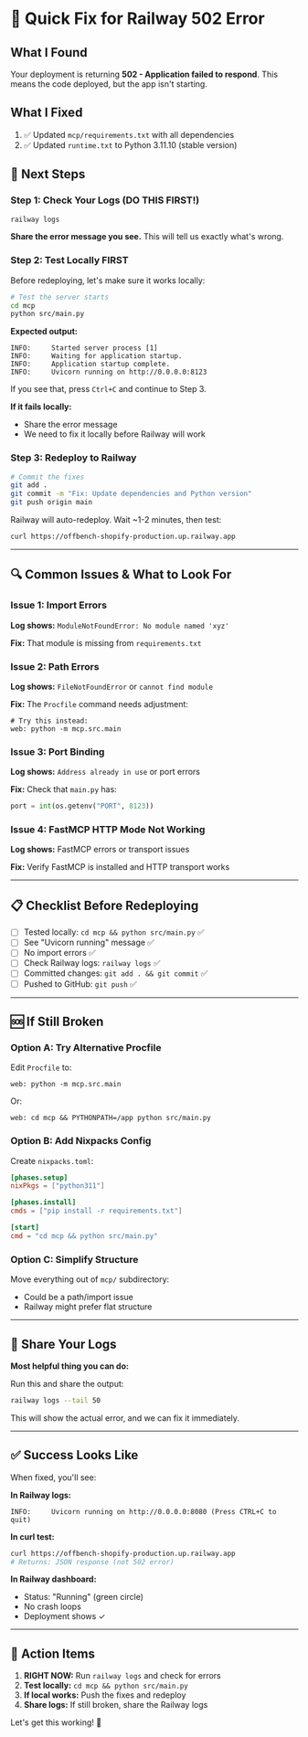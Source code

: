 # 🚨 Quick Fix for Railway 502 Error

## What I Found
Your deployment is returning **502 - Application failed to respond**. This means the code deployed, but the app isn't starting.

## What I Fixed
1. ✅ Updated `mcp/requirements.txt` with all dependencies
2. ✅ Updated `runtime.txt` to Python 3.11.10 (stable version)

## 🎯 Next Steps

### Step 1: Check Your Logs (DO THIS FIRST!)

```bash
railway logs
```

**Share the error message you see.** This will tell us exactly what's wrong.

### Step 2: Test Locally FIRST

Before redeploying, let's make sure it works locally:

```bash
# Test the server starts
cd mcp
python src/main.py
```

**Expected output:**
```
INFO:     Started server process [1]
INFO:     Waiting for application startup.
INFO:     Application startup complete.
INFO:     Uvicorn running on http://0.0.0.0:8123
```

If you see that, press `Ctrl+C` and continue to Step 3.

**If it fails locally:**
- Share the error message
- We need to fix it locally before Railway will work

### Step 3: Redeploy to Railway

```bash
# Commit the fixes
git add .
git commit -m "Fix: Update dependencies and Python version"
git push origin main
```

Railway will auto-redeploy. Wait ~1-2 minutes, then test:

```bash
curl https://offbench-shopify-production.up.railway.app
```

---

## 🔍 Common Issues & What to Look For

### Issue 1: Import Errors
**Log shows:** `ModuleNotFoundError: No module named 'xyz'`

**Fix:** That module is missing from `requirements.txt`

### Issue 2: Path Errors
**Log shows:** `FileNotFoundError` or `cannot find module`

**Fix:** The `Procfile` command needs adjustment:
```
# Try this instead:
web: python -m mcp.src.main
```

### Issue 3: Port Binding
**Log shows:** `Address already in use` or port errors

**Fix:** Check that `main.py` has:
```python
port = int(os.getenv("PORT", 8123))
```

### Issue 4: FastMCP HTTP Mode Not Working
**Log shows:** FastMCP errors or transport issues

**Fix:** Verify FastMCP is installed and HTTP transport works

---

## 📋 Checklist Before Redeploying

- [ ] Tested locally: `cd mcp && python src/main.py` ✅
- [ ] See "Uvicorn running" message ✅
- [ ] No import errors ✅
- [ ] Check Railway logs: `railway logs` ✅
- [ ] Committed changes: `git add . && git commit` ✅
- [ ] Pushed to GitHub: `git push` ✅

---

## 🆘 If Still Broken

### Option A: Try Alternative Procfile

Edit `Procfile` to:
```
web: python -m mcp.src.main
```

Or:
```
web: cd mcp && PYTHONPATH=/app python src/main.py
```

### Option B: Add Nixpacks Config

Create `nixpacks.toml`:
```toml
[phases.setup]
nixPkgs = ["python311"]

[phases.install]
cmds = ["pip install -r requirements.txt"]

[start]
cmd = "cd mcp && python src/main.py"
```

### Option C: Simplify Structure

Move everything out of `mcp/` subdirectory:
- Could be a path/import issue
- Railway might prefer flat structure

---

## 💬 Share Your Logs

**Most helpful thing you can do:**

Run this and share the output:
```bash
railway logs --tail 50
```

This will show the actual error, and we can fix it immediately.

---

## ✅ Success Looks Like

When fixed, you'll see:

**In Railway logs:**
```
INFO:     Uvicorn running on http://0.0.0.0:8080 (Press CTRL+C to quit)
```

**In curl test:**
```bash
curl https://offbench-shopify-production.up.railway.app
# Returns: JSON response (not 502 error)
```

**In Railway dashboard:**
- Status: "Running" (green circle)
- No crash loops
- Deployment shows ✓

---

## 🎯 Action Items

1. **RIGHT NOW:** Run `railway logs` and check for errors
2. **Test locally:** `cd mcp && python src/main.py`
3. **If local works:** Push the fixes and redeploy
4. **Share logs:** If still broken, share the Railway logs

Let's get this working! 🚀

